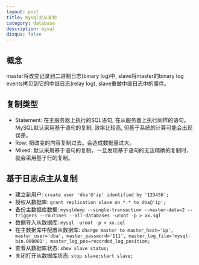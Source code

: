 ```yaml
---
layout: post
title: mysql主从复制
category: database
description: mysql
disqus: false
---
```


## 概念   
master将改变记录到二进制日志(binary log)中, slave将master的binary log events拷贝到它的中继日志(relay log), slave重做中继日志中的事件。

## 复制类型
* Statement: 在主服务器上执行的SQL语句, 在从服务器上执行同样的语句。MySQL默认采用基于语句的复制, 效率比较高, 但基于系统的计算可能会出现误差。
* Row: 把改变的内容复制过去。会造成数据量过大。
* Mixed: 默认采用基于语句的复制，一旦发现基于语句的无法精确的复制时，就会采用基于行的复制。


## 基于日志点主从复制
* 建立新用户:  `create user 'dba'@'ip' identified by '123456';`
* 授权从数据库:  `grant replication slave on *.* to dba@'ip';`
* 备份主数据库数据:  `mysqldump --single-transaction --master-data=2 --triggers --routines --all-databases -uroot -p > xx.sql`
* 数据导入从数据库:  `mysql -uroot -p < xx.sql`
* 在主数据库中配置从数据库:  `change master to master_host='ip', master_user='dba', master_password='111', master_log_file='mysql-bin.000001', master_log_pos=recorded_log_position;`
* 查看从数据库状态:  `show slave status;`
* 关闭打开从数据库状态:  `stop slave;start slave;`





